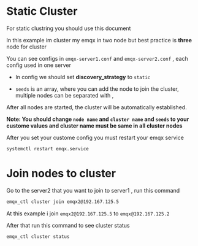# Static Cluster

For static clustring you should use this document

In this example im cluster my emqx in two node but best practice is **three** node for cluster 

You can see configs in `emqx-server1.conf` and `emqx-server2.conf` , each config used in one server

- In config we should set **discovery_strategy** to `static`

- `seeds` is an array, where you can add the node to join the cluster, multiple nodes can be separated with ,

After all nodes are started, the cluster will be automatically established.

**Note: You should change `node name` and `cluster name` and `seeds` to your custome values and cluster name must be same in all cluster nodes**

After you set your custome config you must restart your emqx service
```bash
systemctl restart emqx.service
```
# Join nodes to cluster

Go to the server2 that you want to join to server1 , run this command

```bash
emqx_ctl cluster join emqx2@192.167.125.5
```

At this example i join `emqx2@192.167.125.5` to `emqx@192.167.125.2`

After that run this command to see cluster status

```bash
emqx_ctl cluster status
```
